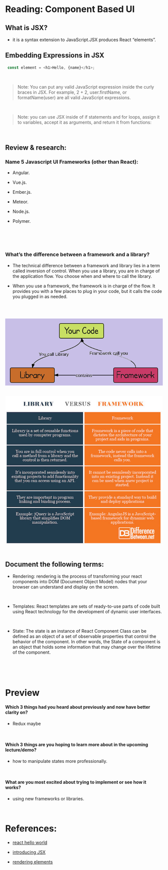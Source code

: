 # Reading: Component Based UI


## What is JSX?
-  it is a syntax extension to JavaScript.JSX produces React “elements”.

## Embedding Expressions in JSX
```js
 const element = <h1>Hello, {name}</h1>;
 ```

<br/> 

> Note: You can put any valid JavaScript expression inside the curly braces in JSX. For example, 2 + 2, user.firstName, or formatName(user) are all valid JavaScript expressions.
<br/> 


> Note: you can use JSX inside of if statements and for loops, assign it to variables, accept it as arguments, and return it from functions:

<br/> 


## Review  & research:

### Name 5 Javascript UI Frameworks (other than React):

- Angular.

- Vue.js. 

- Ember.js.

- Meteor. 
 
- Node.js. 

- Polymer.

<br/> 
<br/> 
<br/> 


### What’s the difference between a framework and a library?

- The technical difference between a framework and library lies in a term called inversion of control. When you use a library, you are in charge of the application flow. You choose when and where to call the library. 

- When you use a framework, the framework is in charge of the flow. It provides you with a few places to plug in your code, but it calls the code you plugged in as needed.

<br/>
<br/>

![](../images/DqCkT.png)
<br/>
<br/>

![](../images/unnamed.jpg)
<br/>
<br/>


## Document the following terms:

- Rendering:  rendering is the process of transforming your react components into DOM (Document Object Model) nodes that your browser can understand and display on the screen.
<br/> 


- Templates: React templates are sets of ready-to-use parts of code built using React technology for the development of dynamic user interfaces.
<br/> 


- State: The state is an instance of React Component Class can be defined as an object of a set of observable properties that control the behavior of the component. In other words, the State of a component is an object that holds some information that may change over the lifetime of the component.
<br/> 
<br/> 
<br/> 


# Preview
#### Which 3 things had you heard about previously and now have better clarity on?
- Redux maybe
<br/> 

#### Which 3 things are you hoping to learn more about in the upcoming lecture/demo?
- how to manipulate states more professionally.
<br/> 


#### What are you most excited about trying to implement or see how it works?
- using new frameworks or libraries.
<br/> 


# References:
- [react hello world](https://facebook.github.io/react/docs/hello-world.html)

- [introducing JSX](https://facebook.github.io/react/docs/introducing-jsx.html)

- [rendering elements](https://facebook.github.io/react/docs/rendering-elements.html)


